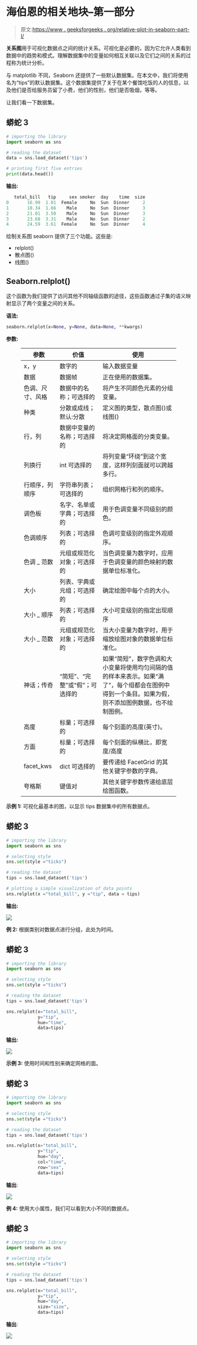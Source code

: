 # 海伯恩的相关地块–第一部分

> 原文:[https://www . geeksforgeeks . org/relative-plot-in-seaborn-part-I/](https://www.geeksforgeeks.org/relational-plots-in-seaborn-part-i/)

**关系图**用于可视化数据点之间的统计关系。可视化是必要的，因为它允许人类看到数据中的趋势和模式。理解数据集中的变量如何相互关联以及它们之间的关系的过程称为统计分析。

与 matplotlib 不同，Seaborn 还提供了一些默认数据集。在本文中，我们将使用名为“tips”的默认数据集。这个数据集提供了关于在某个餐馆吃饭的人的信息，以及他们是否给服务员留了小费，他们的性别，他们是否吸烟，等等。

让我们看一下数据集。

## 蟒蛇 3

```py
# importing the library
import seaborn as sns

# reading the dataset
data = sns.load_dataset('tips')

# printing first five entries
print(data.head())
```

**输出:**

```py
   total_bill   tip     sex smoker  day    time  size
0       16.99  1.01  Female     No  Sun  Dinner     2
1       10.34  1.66    Male     No  Sun  Dinner     3
2       21.01  3.50    Male     No  Sun  Dinner     3
3       23.68  3.31    Male     No  Sun  Dinner     2
4       24.59  3.61  Female     No  Sun  Dinner     4
```

绘制关系图 seaborn 提供了三个功能。这些是:

*   relplot()
*   散点图()
*   线图()

## Seaborn.relplot()

这个函数为我们提供了访问其他不同轴级函数的途径，这些函数通过子集的语义映射显示了两个变量之间的关系。

**语法:**

```py
seaborn.relplot(x=None, y=None, data=None, **kwargs) 
```

**参数:**

<figure class="table">

| 参数 | 价值 | 使用 |
| --- | --- | --- |
| x，y | 数字的 | 输入数据变量 |
| 数据 | 数据帧 | 正在使用的数据集。 |
| 色调、尺寸、风格 | 数据中的名称；可选择的 | 将产生不同颜色元素的分组变量。 |
| 种类 | 分散或成线；默认:分散 | 定义图的类型，散点图()或线图() |
| 行，列 | 数据中变量的名称；可选择的 | 将决定网格面的分类变量。 |
| 列换行 | int 可选择的 | 将列变量“环绕”到这个宽度，这样列刻面就可以跨越多行。 |
| 行顺序，列顺序 | 字符串列表；可选择的 | 组织网格行和列的顺序。 |
| 调色板 | 名字、名单或字典；可选择的 | 用于色调变量不同级别的颜色。 |
| 色调顺序 | 列表；可选择的 | 色调可变级别的指定外观顺序。 |
| 色调 _ 范数 | 元组或规范化对象；可选择的 | 当色调变量为数字时，应用于色调变量的颜色映射的数据单位标准化。 |
| 大小 | 列表、字典或元组；可选择的 | 确定绘图中每个点的大小。 |
| 大小 _ 顺序 | 列表；可选择的 | 大小可变级别的指定出现顺序 |
| 大小 _ 范数 | 元组或规范化对象；可选择的 | 当大小变量为数字时，用于缩放绘图对象的数据单位标准化。 |
| 神话；传奇 | “简短”、“完整”或“假”；可选择的 | 如果“简短”，数字色调和大小变量将使用均匀间隔的值的样本来表示。如果“满了”，每个组都会在图例中得到一个条目。如果为假，则不添加图例数据，也不绘制图例。 |
| 高度 | 标量；可选择的 | 每个刻面的高度(英寸)。 |
| 方面 | 标量；可选择的 | 每个刻面的纵横比，即宽度/高度 |
| facet_kws | dict 可选择的 | 要传递给 FacetGrid 的其他关键字参数的字典。 |
| 夸格斯 | 键值对 | 其他关键字参数传递给底层绘图函数。 |

</figure>

**示例 1:** 可视化最基本的图，以显示 tips 数据集中的所有数据点。

## 蟒蛇 3

```py
# importing the library
import seaborn as sns

# selecting style
sns.set(style ="ticks")

# reading the dataset
tips = sns.load_dataset('tips')

# plotting a simple visualization of data points
sns.relplot(x ="total_bill", y ="tip", data = tips)
```

**输出:**

![](img/0158fe136b8f9193a178e2d93a1fb502.png)

**例 2:** 根据类别对数据点进行分组，此处为时间。

## 蟒蛇 3

```py
# importing the library
import seaborn as sns

# selecting style
sns.set(style ="ticks")

# reading the dataset
tips = sns.load_dataset('tips')

sns.relplot(x="total_bill",
            y="tip",
            hue="time",
            data=tips)
```

**输出:**

![](img/24fca359f3dea69ff01bcb62e04e9d2b.png)

**示例 3:** 使用时间和性别来确定网格的面。

## 蟒蛇 3

```py
# importing the library
import seaborn as sns

# selecting style
sns.set(style ="ticks")

# reading the dataset
tips = sns.load_dataset('tips')

sns.relplot(x="total_bill",
            y="tip",
            hue="day",
            col="time",
            row="sex",
            data=tips)
```

**输出**:

![](img/b6bd6c7ae0be851cb0f73fb10bbe5bc2.png)

**例 4:** 使用大小属性，我们可以看到大小不同的数据点。

## 蟒蛇 3

```py
# importing the library
import seaborn as sns

# selecting style
sns.set(style ="ticks")

# reading the dataset
tips = sns.load_dataset('tips')

sns.relplot(x="total_bill",
            y="tip",
            hue="day",
            size="size",
            data=tips)
```

**输出**:

![](img/9f5176e60ea224954aafedf983871455.png)
